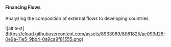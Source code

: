 #### Financing Flows
Analyzing the composition of external flows to developing countries

![alt text] (https://cloud.githubusercontent.com/assets/8933069/8061825/ae093d26-0e9a-11e5-9bb4-0a9ca9f81555.png)
